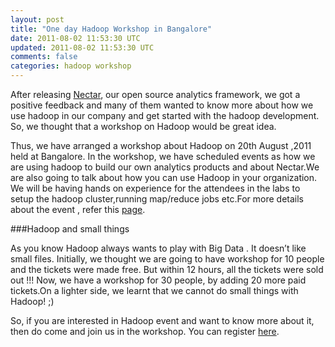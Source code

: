 ```yaml
---           
layout: post
title: "One day Hadoop Workshop in Bangalore"
date: 2011-08-02 11:53:30 UTC
updated: 2011-08-02 11:53:30 UTC
comments: false
categories: hadoop workshop
---
```

After releasing [Nectar](https://github.com/zinniasystems/nectar), our open source analytics framework, we got a positive feedback and many of them wanted to know more about how we use hadoop in our company and get started with the hadoop development. So, we thought that a workshop on Hadoop would be great idea.

Thus, we have arranged a workshop about Hadoop on 20th August ,2011 held at Bangalore. In the workshop, we have scheduled events as how we are using hadoop to build our own analytics products and about Nectar.We are also going to talk about how you can use Hadoop in your organization. We will be having hands on experience for the attendees in the labs to setup the hadoop cluster,running map/reduce jobs etc.For more details about the event , refer this [page](http://hadoopworkshop.eventbrite.com/).

###Hadoop and small things

As you know Hadoop always wants to play with Big Data . It doesn’t like small files. Initially, we  thought we are going to have workshop for 10 people and the tickets were made free. But within 12 hours, all the tickets were sold out !!!  Now, we have a workshop for 30 people, by adding 20 more paid tickets.On a lighter side, we learnt that we cannot do small things with Hadoop! ;)

So, if you are interested in Hadoop event and want to know more about it, then do come and join us in the workshop. You can register [here](http://hadoopworkshop.eventbrite.com/).

